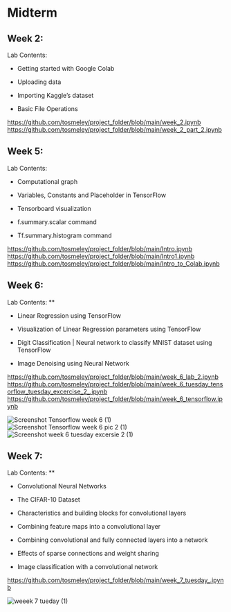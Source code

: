 # Midterm 

## **Week 2:**
Lab Contents: 

* Getting started with Google Colab

* Uploading data

* Importing Kaggle’s dataset

* Basic File Operations

https://github.com/tosmeley/project_folder/blob/main/week_2.ipynb
https://github.com/tosmeley/project_folder/blob/main/week_2_part_2.ipynb
	 

## **Week 5:** 
Lab Contents: 

* Computational graph

* Variables, Constants and Placeholder in TensorFlow

* Tensorboard visualization

* f.summary.scalar command

* Tf.summary.histogram command

https://github.com/tosmeley/project_folder/blob/main/Intro.ipynb
https://github.com/tosmeley/project_folder/blob/main/Intro1.ipynb
https://github.com/tosmeley/project_folder/blob/main/Intro_to_Colab.ipynb
	     



## **Week 6:** 
Lab Contents: **

* Linear Regression using TensorFlow

* Visualization of Linear Regression parameters using TensorFlow

* Digit Classification | Neural network to classify MNIST dataset using TensorFlow

* Image Denoising using Neural Network

https://github.com/tosmeley/project_folder/blob/main/week_6_lab_2.ipynb
https://github.com/tosmeley/project_folder/blob/main/week_6_tuesday_tensorflow_tuesday_excercise_2_.ipynb
https://github.com/tosmeley/project_folder/blob/main/week_6_tensorflow.ipynb
	      
![Screenshot Tensorflow week 6 (1)](https://user-images.githubusercontent.com/60792090/197048524-6fd32327-7de4-4f2b-a79e-8fcae0e030ab.png)	
![Screenshot Tensorflow week 6 pic 2 (1)](https://user-images.githubusercontent.com/60792090/197048520-197c1332-d0db-469a-9a33-1887a5034d68.png)
![Screenshot week 6 tuesday excersie 2 (1)](https://user-images.githubusercontent.com/60792090/197048510-5b0bbddd-b16c-45f1-875b-36249eb4a2c2.png)





## **Week 7:** 
Lab Contents: **

 * Convolutional Neural Networks
 
 * The CIFAR-10 Dataset
 
 * Characteristics and building blocks for convolutional layers
 
 * Combining feature maps into a convolutional layer
 
 * Combining convolutional and fully connected layers into a network
 
 * Effects of sparse connections and weight sharing
 
 * Image classification with a convolutional network
 
https://github.com/tosmeley/project_folder/blob/main/week_7_tuesday_.ipynb


![weeek 7 tueday (1)](https://user-images.githubusercontent.com/60792090/197048885-cc85c5cd-012d-4ff5-a960-6f0db58ae759.png)

